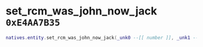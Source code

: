 # set_rcm_was_john_now_jack `0xE4AA7B35`

```lua
natives.entity.set_rcm_was_john_now_jack(_unk0 --[[ number ]], _unk1 --[[ number ]])
```